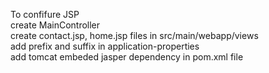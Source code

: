 To confifure JSP <br>
create MainController <br>
create contact.jsp, home.jsp files in src/main/webapp/views <br>
add prefix and suffix in application-properties <br>
add tomcat embeded jasper dependency in pom.xml file <br>
